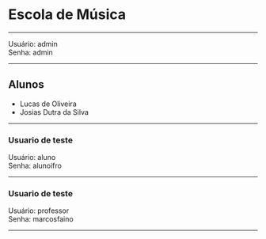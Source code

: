 # Escola de Música


***
Usuário: admin  
Senha: admin
***
## Alunos
- Lucas de Oliveira
- Josias Dutra da Silva

***
### Usuario de teste
Usuário: aluno  
Senha: alunoifro
***
### Usuario de teste
Usuário: professor  
Senha: marcosfaino
***